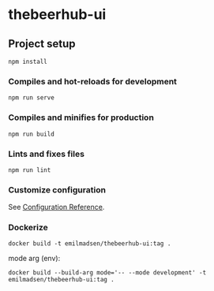 # thebeerhub-ui

## Project setup
```
npm install
```

### Compiles and hot-reloads for development
```
npm run serve
```

### Compiles and minifies for production
```
npm run build
```

### Lints and fixes files
```
npm run lint
```

### Customize configuration
See [Configuration Reference](https://cli.vuejs.org/config/).


### Dockerize
```
docker build -t emilmadsen/thebeerhub-ui:tag .
```  

mode arg (env):
```
docker build --build-arg mode='-- --mode development' -t emilmadsen/thebeerhub-ui:tag .
```



